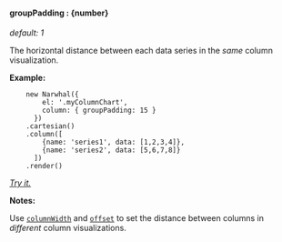 #### **groupPadding** : {number}

*default: 1* 

The horizontal distance between each data series in the *same* column visualization.

**Example:**

		new Narwhal({
            el: '.myColumnChart',
            column: { groupPadding: 15 }
          })
        .cartesian()
        .column([
            {name: 'series1', data: [1,2,3,4]},
            {name: 'series2', data: [5,6,7,8]}
          ])
        .render()

*[Try it.](http://jsfiddle.net/forio/PCBLZ/)*

**Notes:**

Use [`columnWidth`](#config_config.column.columnWidth) and [`offset`](#config_config.column.offset) to set the distance between columns in *different* column visualizations.



